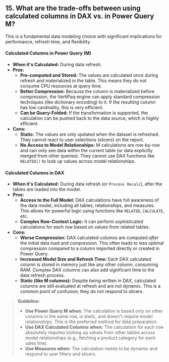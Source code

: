 ## 15. What are the trade-offs between using **calculated columns** in DAX vs. in Power Query M?

This is a fundamental data modeling choice with significant implications for performance, refresh time, and flexibility.

#### Calculated Columns in Power Query (M)
*   **When it's Calculated:** During data refresh.
*   **Pros:**
    *   **Pre-computed and Stored:** The values are calculated once during refresh and materialized in the table. This means they do not consume CPU resources at query time.
    *   **Better Compression:** Because the column is materialized before compression, the VertiPaq engine can apply standard compression techniques (like dictionary encoding) to it. If the resulting column has low cardinality, this is very efficient.
    *   **Can be Query-Folded:** If the transformation is supported, the calculation can be pushed back to the data source, which is highly efficient.
*   **Cons:**
    *   **Static:** The values are only updated when the dataset is refreshed. They cannot react to user selections (slicers) on the report.
    *   **No Access to Model Relationships:** M calculations are row-by-row and can only see data within the current table (or data explicitly merged from other queries). They cannot use DAX functions like `RELATED()` to look up values across model relationships.

#### Calculated Columns in DAX
*   **When it's Calculated:** During data refresh (or `Process Recalc`), after the tables are loaded into the model.
*   **Pros:**
    *   **Access to the Full Model:** DAX calculations have full awareness of the data model, including all tables, relationships, and measures. This allows for powerful logic using functions like `RELATED`, `CALCULATE`, etc.
    *   **Complex Row-Context Logic:** It can perform sophisticated calculations for each row based on values from related tables.
*   **Cons:**
    *   **Worse Compression:** DAX calculated columns are computed *after* the initial data load and compression. This often leads to less optimal compression compared to a column imported directly or created in Power Query.
    *   **Increased Model Size and Refresh Time:** Each DAX calculated column is stored in memory just like any other column, consuming RAM. Complex DAX columns can also add significant time to the data refresh process.
    *   **Static (like M columns):** Despite being written in DAX, calculated columns are still evaluated at refresh and are not dynamic. This is a common point of confusion; they do not respond to slicers.

> **Guideline:**
> * **Use Power Query M when:** The calculation is based only on other columns in the same row, is static, and doesn't require model relationships. This is the preferred method for data preparation.
> * **Use DAX Calculated Columns when:** The calculation for each row absolutely requires looking up values from other tables across model relationships (e.g., fetching a product category for each sales line).
> * **Use Measures when:** The calculation needs to be dynamic and respond to user filters and slicers.

